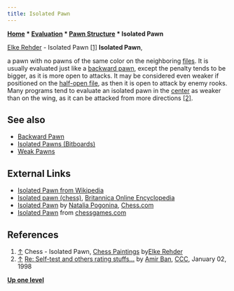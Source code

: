 ```yaml
---
title: Isolated Pawn
---
```

**[Home](Home "Home") \* [Evaluation](Evaluation "Evaluation") \* [Pawn Structure](Pawn_Structure "Pawn Structure") \* Isolated Pawn**



 [](http://www.schach-chess.com/chess-art-painting.htm) [Elke Rehder](Arts#Rehder "Arts") - Isolated Pawn <a id="cite-note-1" href="#cite-ref-1">[1]</a> 
**Isolated Pawn**,  

a pawn with no pawns of the same color on the neighboring [files](Files "Files"). It is usually evaluated just like a [backward pawn](Backward_Pawn "Backward Pawn"), except the penalty tends to be bigger, as it is more open to attacks. It may be considered even weaker if positioned on the [half-open file](Half-open_File "Half-open File"), as then it is open to attack by enemy rooks. Many programs tend to evaluate an isolated pawn in the [center](Center "Center") as weaker than on the wing, as it can be attacked from more directions <a id="cite-note-2" href="#cite-ref-2">[2]</a>. 



## See also


* [Backward Pawn](Backward_Pawn "Backward Pawn")
* [Isolated Pawns (Bitboards)](Isolated_Pawns_(Bitboards) "Isolated Pawns (Bitboards)")
* [Weak Pawns](Weak_Pawns "Weak Pawns")


## External Links


* [Isolated Pawn from Wikipedia](https://en.wikipedia.org/wiki/Isolated_pawn)
* [Isolated pawn (chess)](http://www.britannica.com/EBchecked/topic/296299/isolated-pawn), [Britannica Online Encyclopedia](https://en.wikipedia.org/wiki/Encyclop%C3%A6dia_Britannica_Online)
* [Isolated Pawn](http://www.chess.com/article/view/isolated-pawn) by [Natalia Pogonina](https://en.wikipedia.org/wiki/Natalia_Pogonina), [Chess.com](index.php?title=Chess.com&action=edit&redlink=1 "Chess.com (page does not exist)")
* [Isolated Pawn](http://www.chessgames.com/perl/chesscollection?cid=1002786) from [chessgames.com](http://www.chessgames.com/index.html)


## References


1. <a id="cite-ref-1" href="#cite-note-1">↑</a> Chess - Isolated Pawn, [Chess Paintings](http://www.schach-chess.com/chess-art-painting.htm) by[Elke Rehder](Arts#Rehder "Arts")
2. <a id="cite-ref-2" href="#cite-note-2">↑</a>  [Re: Self-test and others rating stuffs...](https://www.stmintz.com/ccc/index.php?id=13592) by [Amir Ban](Amir_Ban "Amir Ban"), [CCC](CCC "CCC"), January 02, 1998

**[Up one level](Pawn_Structure "Pawn Structure")**







 
